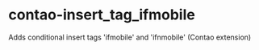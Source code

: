 contao-insert_tag_ifmobile
==========================

Adds conditional insert tags 'ifmobile' and 'ifnmobile' (Contao extension)
